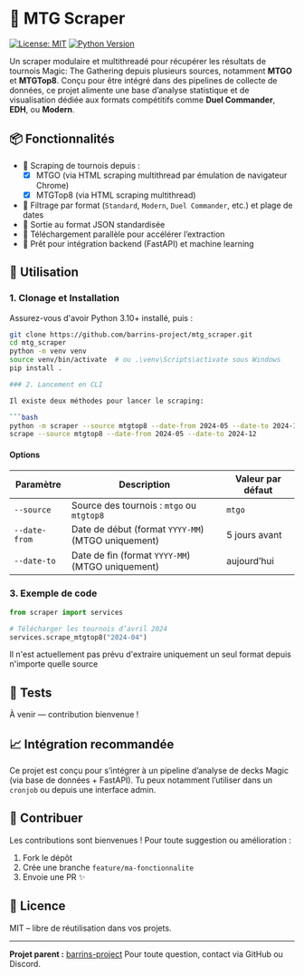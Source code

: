 # 🧙 MTG Scraper

[![License: MIT](https://img.shields.io/badge/License-MIT-blue.svg)](LICENSE)
[![Python Version](https://img.shields.io/badge/python-3.10+-blue.svg)](https://www.python.org/downloads/)


Un scraper modulaire et multithreadé pour récupérer les résultats de tournois Magic: The Gathering depuis plusieurs sources, notamment **MTGO** et **MTGTop8**.
Conçu pour être intégré dans des pipelines de collecte de données, ce projet alimente une base d’analyse statistique et de visualisation dédiée aux formats compétitifs comme **Duel Commander**, **EDH**, ou **Modern**.

## 📦 Fonctionnalités

- 🔎 Scraping de tournois depuis :
  - [x] MTGO (via HTML scraping multithread par émulation de navigateur Chrome)
  - [x] MTGTop8 (via HTML scraping multithread)
- 📅 Filtrage par format (`Standard`, `Modern`, `Duel Commander`, etc.) et plage de dates
- 📂 Sortie au format JSON standardisée
- 🧵 Téléchargement parallèle pour accélérer l’extraction
- 🧪 Prêt pour intégration backend (FastAPI) et machine learning

## 🚀 Utilisation

### 1. Clonage et Installation

Assurez-vous d'avoir Python 3.10+ installé, puis :

```bash
git clone https://github.com/barrins-project/mtg_scraper.git
cd mtg_scraper
python -m venv venv
source venv/bin/activate  # ou .\venv\Scripts\activate sous Windows
pip install .

### 2. Lancement en CLI

Il existe deux méthodes pour lancer le scraping:

```bash
python -m scraper --source mtgtop8 --date-from 2024-05 --date-to 2024-12
scrape --source mtgtop8 --date-from 2024-05 --date-to 2024-12
```

#### Options

| Paramètre     | Description                                        | Valeur par défaut |
| ------------- | -------------------------------------------------- | ----------------- |
| `--source`    | Source des tournois : `mtgo` ou `mtgtop8`          | `mtgo`            |
| `--date-from` | Date de début (format `YYYY-MM`) (MTGO uniquement) | 5 jours avant     |
| `--date-to`   | Date de fin (format `YYYY-MM`) (MTGO uniquement)   | aujourd’hui       |

### 3. Exemple de code

```python
from scraper import services

# Télécharger les tournois d’avril 2024
services.scrape_mtgtop8("2024-04")
```

Il n'est actuellement pas prévu d'extraire uniquement un seul format depuis n'importe quelle
source

## 🧪 Tests

À venir — contribution bienvenue !

## 📈 Intégration recommandée

Ce projet est conçu pour s’intégrer à un pipeline d’analyse de decks Magic (via base de données + FastAPI).
Tu peux notamment l’utiliser dans un `cronjob` ou depuis une interface admin.

## 🤝 Contribuer

Les contributions sont bienvenues ! Pour toute suggestion ou amélioration :

1. Fork le dépôt
2. Crée une branche `feature/ma-fonctionnalite`
3. Envoie une PR ✨

## 📜 Licence

MIT – libre de réutilisation dans vos projets.

---

**Projet parent :** [barrins-project](https://github.com/barrins-project)
Pour toute question, contact via GitHub ou Discord.
